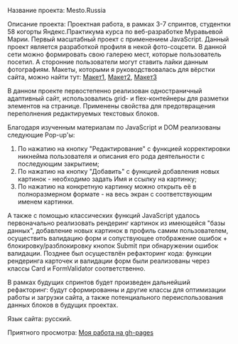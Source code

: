 Название проекта: Mesto.Russia

Описание проекта: Проектная работа, в рамках 3-7 спринтов, студентки 58 когорты Яндекс.Практикума курса по веб-разработке Муравьевой Марии. Первый масштабный проект с применением JavaScript.
Данный проект является разработкой профиля в некой фото-соцсети.
В данной сети можно формировать свою галерею мест, которые пользователь посетил. А сторонние пользователи могут ставить лайки данным фотографиям. Макеты, которыми я руководствовалась для вёрстки сайта, можно найти тут: 
[Макет1](https://www.figma.com/file/2cn9N9jSkmxD84oJik7xL7/JavaScript.-Sprint-4?node-id=0%3A1), 
[Макет2](https://www.figma.com/file/bjyvbKKJN2naO0ucURl2Z0/JavaScript.-Sprint-5?node-id=0%3A1),
[Макет3](https://www.figma.com/file/kRVLKwYG3d1HGLvh7JFWRT/JavaScript.-Sprint-6?node-id=0%3A1)


В данном проекте первостепенно реализован одностраничный адаптивный сайт, использовались grid- и flex-контейнеры для разметки элементов на странице. Применены свойства для предотвращения переполнения редактируемых текстовых блоков.

Благодаря изученным материалам по JavaScript и DOM реализованы следующие Pop-up'ы: 
1. По нажатию на кнопку "Редактирование" с функцией корректировки никнейма пользователя и описания его рода деятельности c последующим закрытием;
2. По нажатию на кнопку "Добавить" с функцией добавления новых картинок - необходимо задать Имя и ссылку на картинку;
3. По нажатию на конкретную картинку можно открыть её в полноразмерном формате - на весь экран с соответствующим именем картинки.
 
А также с помощью классических функций JavaScript удалось первоначально реализовать рендеринг картинок из имеющейся "базы данных", добавление новых картинок в профиль самим пользователем, осуществить валидацию форм и сопуствующее отображение ошибок + блокировку/разблокировку кнопок Submit при обнаружении ошибок валидации. Позднее был осуществлён рефакторинг кода: функции рендеринга карточек и валидации форм были реализованы через классы Card и FormValidator соответственно. 

В рамках будущих спринтов будет произведен дальнейший рефакторинг: будут сформированны и другие классы для оптимизации работы и загрузки сайта, а также потенциального переиспользования данных блоков в будущих проектах.
 
Язык сайта: русский.

Приятного просмотра:
[Моя работа на gh-pages](https://masha-muraveva.github.io/mesto/)

